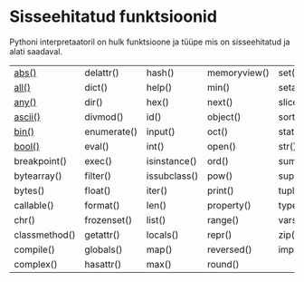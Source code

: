 # Sisseehitatud funktsioonid

Pythoni interpretaatoril on hulk funktsioone ja tüüpe mis on sisseehitatud ja alati saadaval.

|  |  |  |  |  |
| :--- | :--- | :--- | :--- | :--- |
| [abs\(\)](abs.md) | delattr\(\) | hash\(\) | memoryview\(\) | set\(\) |
| [all\(\)](all-iterable.md) | dict\(\) | help\(\) | min\(\) | setattr\(\) |
| [any\(\)](any-iterable.md) | dir\(\) | hex\(\) | next\(\) | slice\(\) |
| [ascii\(\)](ascii-object.md) | divmod\(\) | id\(\) | object\(\) | sorted\(\) |
| [bin\(\)](bin-x.md) | enumerate\(\) | input\(\) | oct\(\) | staticmethod\(\) |
| [bool\(\)](bool-x.md) | eval\(\) | int\(\) | open\(\) | str\(\) |
| breakpoint\(\) | exec\(\) | isinstance\(\) | ord\(\) | sum\(\) |
| bytearray\(\) | filter\(\) | issubclass\(\) | pow\(\) | super\(\) |
| bytes\(\) | float\(\) | iter\(\) | print\(\) | tuple\(\) |
| callable\(\) | format\(\) | len\(\) | property\(\) | type\(\) |
| chr\(\) | frozenset\(\) | list\(\) | range\(\) | vars\(\) |
| classmethod\(\) | getattr\(\) | locals\(\) | repr\(\) | zip\(\) |
| compile\(\) | globals\(\) | map\(\) | reversed\(\) | import\(\) |
| complex\(\) | hasattr\(\) | max\(\) | round\(\) |  |

